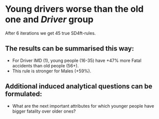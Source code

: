 # Young drivers worse than the old one and *Driver* group

After 6 iterations we get 45 true SD4ft-rules.

## The results can be summarised this way: 

+ For Driver IMD (1), young people (16-35) have +47% more Fatal accidents than old people (56+).
+ This rule is stronger for Males (+59%).



## Additional induced analytical questions can be formulated:  

+ What are the next important attributes for which younger people have bigger fatality over older ones? 

